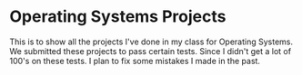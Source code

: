 # Operating Systems Projects
This is to show all the projects I've done in my class for Operating Systems. We submitted these projects to pass certain tests.
Since I didn't get a lot of 100's on these tests. I plan to fix some mistakes I made in the past.

